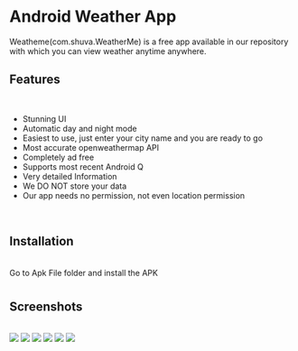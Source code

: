 # Android Weather App
Weatheme(com.shuva.WeatherMe) is a free app available in our repository with which you can view weather anytime anywhere.</br>
<h2>Features</h2></br>
<ul>
  <li>	Stunning UI</li>
  <li>	Automatic day and night mode</li>
  <li>	Easiest to use, just enter your city name and you are ready to go</li>
  <li>	Most accurate openweathermap API</li>
  <li>	Completely ad free</li>
  <li>	Supports most recent Android Q</li>
  <li>	Very detailed Information</li>
  <li>	We DO NOT store your data</li>
  <li>	Our app needs no permission, not even location permission</li>
</ul></br>

## Installation
<br/>
   Go to Apk File folder and install the APK
<br/>

#

<h2>Screenshots</h2></br>
<div class="row">
  <span class="column">
    <img src="https://github.com/shuvam1309/com.shuvam.WeatherMe/blob/master/ScreenShots/Screenshot_1589288874.png">
    <img src="https://github.com/shuvam1309/com.shuvam.WeatherMe/blob/master/ScreenShots/Screenshot_1589288881.png">
  </span>
  <span class="column">
    <img src="https://github.com/shuvam1309/com.shuvam.WeatherMe/blob/master/ScreenShots/Screenshot_1589300867.png">
    <img src="https://github.com/shuvam1309/com.shuvam.WeatherMe/blob/master/ScreenShots/Screenshot_2020-05-12-21-53-55-606_com.shuvam.WeatherMe.jpg">
  </span>
  <span class="column">
    <img src="https://github.com/shuvam1309/com.shuvam.WeatherMe/blob/master/ScreenShots/Screenshot_2020-05-12-21-53-57-181_com.shuvam.WeatherMe.jpg">
    <img src="https://github.com/shuvam1309/com.shuvam.WeatherMe/blob/master/ScreenShots/Screenshot_2020-05-12-21-54-24-000_com.miui.home.jpg">
  </span>
</div>
